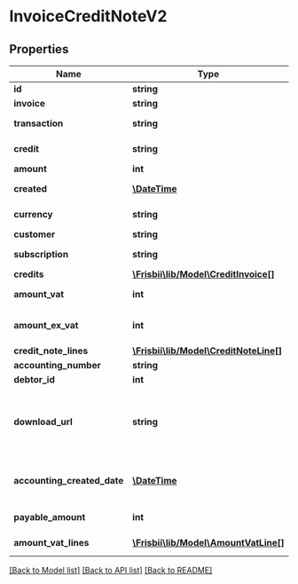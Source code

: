 # InvoiceCreditNoteV2

## Properties
Name | Type | Description | Notes
------------ | ------------- | ------------- | -------------
**id** | **string** | Credit note id | 
**invoice** | **string** | Invoice credited by this note | 
**transaction** | **string** | Refund transaction id if credit note has an associated refund | [optional] 
**credit** | **string** | Credit reference if the credit note relates to a subscription credit | [optional] 
**amount** | **int** | Credit note amount | 
**created** | [**\DateTime**](\DateTime.md) | Creation date for note, in [ISO-8601](http://en.wikipedia.org/wiki/ISO_8601) extended offset date-time format. | 
**currency** | **string** | Credit note currency in [ISO 4217](https://en.wikipedia.org/wiki/ISO_4217) three letter alpha code | 
**customer** | **string** | Customer handle | 
**subscription** | **string** | Subscription handle, will be null for a one-time customer invoice | [optional] 
**credits** | [**\Frisbii\lib/Model\CreditInvoice[]**](CreditInvoice.md) | Credits applied to credit note | 
**amount_vat** | **int** | Credit note vat amount calculated as rounded summed fractional vats for each credit note lines | 
**amount_ex_vat** | **int** | Credit note total amount excluding VAT calculated as summed amounts excl. vats for each credit note lines | [optional] 
**credit_note_lines** | [**\Frisbii\lib/Model\CreditNoteLine[]**](CreditNoteLine.md) | Credit note lines | 
**accounting_number** | **string** | Credit note accounting number | [optional] 
**debtor_id** | **int** | Customer debtor id | [optional] 
**download_url** | **string** | Link to the credit note PDF, available if PDF generation and accounting features are enabled (only for subscription invoices, not charges). Access requires authentication. See https://docs.frisbii.com/reference/authentication. The response is a binary PDF file. | [optional] 
**accounting_created_date** | [**\DateTime**](\DateTime.md) | When the credit note was created. A credit note is created when a non-charging invoice is cancelled or refunded. Timestamp in [ISO-8601](http://en.wikipedia.org/wiki/ISO_8601) extended offset date-time format. | [optional] 
**payable_amount** | **int** | The credit note amount to be payed including VAT | [optional] 
**amount_vat_lines** | [**\Frisbii\lib/Model\AmountVatLine[]**](AmountVatLine.md) | The list of VAT amounts grouped by VAT percentage | [optional] 

[[Back to Model list]](../../README.md#documentation-for-models) [[Back to API list]](../../README.md#documentation-for-api-endpoints) [[Back to README]](../../README.md)

